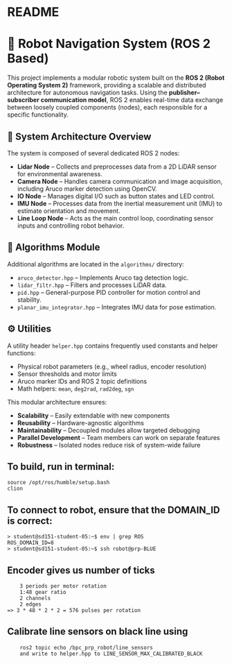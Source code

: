 # README
# 🧠 Robot Navigation System (ROS 2 Based)

This project implements a modular robotic system built on the **ROS 2 (Robot Operating System 2)** framework, providing a scalable and distributed architecture for autonomous navigation tasks. Using the **publisher–subscriber communication model**, ROS 2 enables real-time data exchange between loosely coupled components (nodes), each responsible for a specific functionality.

## 🧩 System Architecture Overview

The system is composed of several dedicated ROS 2 nodes:

- **Lidar Node** – Collects and preprocesses data from a 2D LiDAR sensor for environmental awareness.
- **Camera Node** – Handles camera communication and image acquisition, including Aruco marker detection using OpenCV.
- **IO Node** – Manages digital I/O such as button states and LED control.
- **IMU Node** – Processes data from the inertial measurement unit (IMU) to estimate orientation and movement.
- **Line Loop Node** – Acts as the main control loop, coordinating sensor inputs and controlling robot behavior.

## 🔧 Algorithms Module

Additional algorithms are located in the `algorithms/` directory:

- `aruco_detector.hpp` – Implements Aruco tag detection logic.
- `lidar_filtr.hpp` – Filters and processes LiDAR data.
- `pid.hpp` – General-purpose PID controller for motion control and stability.
- `planar_imu_integrator.hpp` – Integrates IMU data for pose estimation.

## ⚙️ Utilities

A utility header `helper.hpp` contains frequently used constants and helper functions:

- Physical robot parameters (e.g., wheel radius, encoder resolution)
- Sensor thresholds and motor limits
- Aruco marker IDs and ROS 2 topic definitions
- Math helpers: `mean`, `deg2rad`, `rad2deg`, `sgn`

This modular architecture ensures:

- **Scalability** – Easily extendable with new components
- **Reusability** – Hardware-agnostic algorithms
- **Maintainability** – Decoupled modules allow targeted debugging
- **Parallel Development** – Team members can work on separate features
- **Robustness** – Isolated nodes reduce risk of system-wide failure

## To build, run in terminal:
    source /opt/ros/humble/setup.bash
    clion

## To connect to robot, ensure that the DOMAIN_ID is correct:
    > student@sd151-student-05:~$ env | grep ROS
    ROS_DOMAIN_ID=8
    > student@sd151-student-05:~$ ssh robot@prp-BLUE

## Encoder gives us number of ticks
        3 periods per motor rotation
        1:48 gear ratio
        2 channels
        2 edges
    => 3 * 48 * 2 * 2 = 576 pulses per rotation


## Calibrate line sensors on black line using
        ros2 topic echo /bpc_prp_robot/line_sensors
        and write to helper.hpp to LINE_SENSOR_MAX_CALIBRATED_BLACK